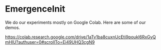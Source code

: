 # EmergenceInit

We do our experiments mostly on Google Colab. Here are some of our demos. 

https://colab.research.google.com/drive/1aTv1ba8cuxnUcEtj9poukl6RxGyQmHlU?authuser=0#scrollTo=Ei49UHQ3cgN9

